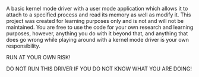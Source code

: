 A basic kernel mode driver with a user mode application which allows it to attach to a specified process and read its memory as well as modify it. This project was created for learning purposes only and is not and will not be maintained. You are free to use the code for your own research and learning purposes, however, anything you do with it beyond that, and anything that does go wrong while playing around with a kernel mode driver is your own responsibility. 

RUN AT YOUR OWN RISK!

DO NOT RUN THIS DRIVER IF YOU DO NOT KNOW WHAT YOU ARE DOING!
